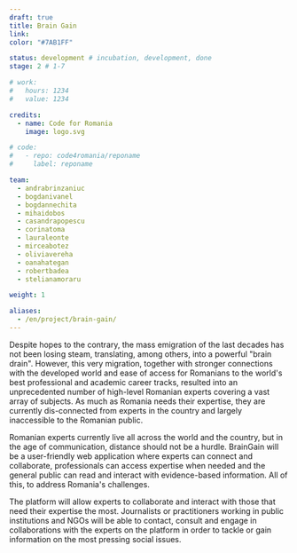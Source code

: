 ```yaml
---
draft: true
title: Brain Gain
link: 
color: "#7AB1FF"

status: development # incubation, development, done
stage: 2 # 1-7

# work:
#   hours: 1234
#   value: 1234

credits:
  - name: Code for Romania
    image: logo.svg

# code:
#   - repo: code4romania/reponame
#     label: reponame

team:
  - andrabrinzaniuc
  - bogdanivanel
  - bogdannechita
  - mihaidobos
  - casandrapopescu
  - corinatoma
  - lauraleonte
  - mirceabotez
  - oliviavereha
  - oanahategan
  - robertbadea
  - stelianamoraru

weight: 1

aliases:
  - /en/project/brain-gain/
---
```

Despite hopes to the contrary, the mass emigration of the last decades has not been losing steam, translating, among others, into a powerful "brain drain". However, this very migration, together with stronger connections with the developed world and ease of access for Romanians to the world's best professional and academic career tracks, resulted into an unprecedented number of high-level Romanian experts covering a vast array of subjects. As much as Romania needs their expertise, they are currently dis-connected from experts in the country and largely inaccessible to the Romanian public.

Romanian experts currently live all across the world and the country, but in the age of communication, distance should not be a hurdle. BrainGain will be a user-friendly web application where experts can connect and collaborate, professionals can access expertise when needed and the general public can read and interact with evidence-based information. All of this, to address Romania's challenges.

The platform will allow experts to collaborate and interact with those that need their expertise  the most. Journalists or practitioners working in public institutions and NGOs will be able to contact, consult and engage in collaborations with the experts on the platform in order to tackle or gain information on the most pressing social issues.
